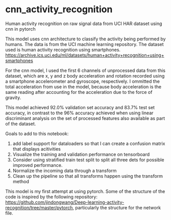 # cnn_activity_recognition
Human activity recognition on raw signal data from UCI HAR dataset using cnn in pytorch

This model uses cnn architecture to classify the activity being performed by humans.  The data is from the UCI machine 
 learning repository.  The dataset used is human activity recognition using smartphones.
https://archive.ics.uci.edu/ml/datasets/human+activity+recognition+using+smartphones

For the cnn model, I used the first 6 channels of unprocessed data from this dataset, which are x, y and z body acceleration
and rotation recorded using a smartphone accelerometer and gyroscope, respectively.  I ommitted the total acceleration from
use in the model, because body acceleration is the same reading after accounting for the acceleration due to the force of 
gravity.

This model achieved 92.0% validation set accuracy and 83.7% test set accuracy, in contrast to the 96% accuracy achieved 
when using linear discriminant analysis on the set of processed features also available as part of the dataset.

Goals to add to this notebook:
1) add label support for dataloaders so that I can create a confusion matrix that displays acitivities
2) Visualize the training and validation performance on tensorboard
3) Consider using stratified train test split to split all three dets for possible improved performance.
4) Normalize the incoming data through a transform
5) Clean up the pipeline so that all transforms happen using the transform method

This model is my first attempt at using pytorch.  Some of the structure of the code is inspired by the following repository:
https://github.com/jindongwang/Deep-learning-activity-recognition/tree/master/pytorch, particularly the structure for the network file.
